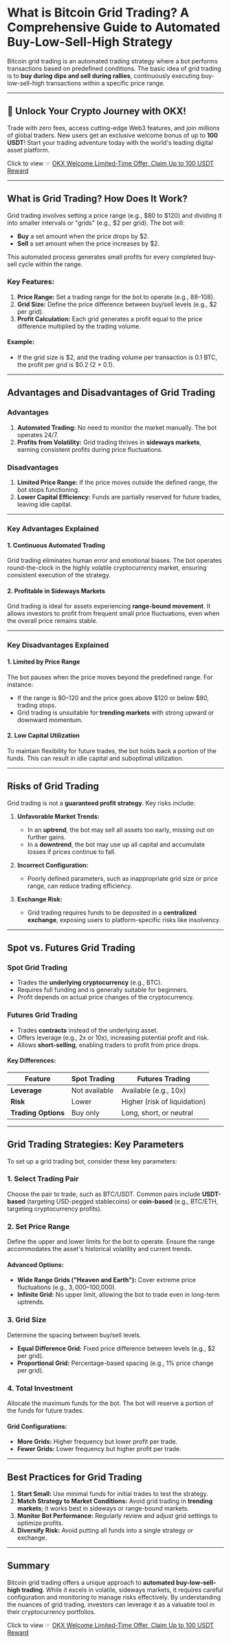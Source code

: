 # What is Bitcoin Grid Trading? A Comprehensive Guide to Automated Buy-Low-Sell-High Strategy

Bitcoin grid trading is an automated trading strategy where a bot performs transactions based on predefined conditions. The basic idea of grid trading is to **buy during dips and sell during rallies**, continuously executing buy-low-sell-high transactions within a specific price range.

---

## 🚀 Unlock Your Crypto Journey with OKX!
Trade with zero fees, access cutting-edge Web3 features, and join millions of global traders. New users get an exclusive welcome bonus of up to **100 USDT**! Start your trading adventure today with the world's leading digital asset platform.

Click to view ☞ [OKX Welcome Limited-Time Offer, Claim Up to 100 USDT Reward](https://bit.ly/OKXe)

---

## What is Grid Trading? How Does It Work?

Grid trading involves setting a price range (e.g., $80 to $120) and dividing it into smaller intervals or "grids" (e.g., $2 per grid). The bot will:
- **Buy** a set amount when the price drops by $2.
- **Sell** a set amount when the price increases by $2.

This automated process generates small profits for every completed buy-sell cycle within the range.

### Key Features:
1. **Price Range:** Set a trading range for the bot to operate (e.g., $88–$108).
2. **Grid Size:** Define the price difference between buy/sell levels (e.g., $2 per grid).
3. **Profit Calculation:** Each grid generates a profit equal to the price difference multiplied by the trading volume.

#### Example:
- If the grid size is $2, and the trading volume per transaction is 0.1 BTC, the profit per grid is $0.2 (2 × 0.1).

---

## Advantages and Disadvantages of Grid Trading

### Advantages
1. **Automated Trading:** No need to monitor the market manually. The bot operates 24/7.
2. **Profits from Volatility:** Grid trading thrives in **sideways markets**, earning consistent profits during price fluctuations.

### Disadvantages
1. **Limited Price Range:** If the price moves outside the defined range, the bot stops functioning.
2. **Lower Capital Efficiency:** Funds are partially reserved for future trades, leaving idle capital.

---

### Key Advantages Explained

#### 1. Continuous Automated Trading
Grid trading eliminates human error and emotional biases. The bot operates round-the-clock in the highly volatile cryptocurrency market, ensuring consistent execution of the strategy.

#### 2. Profitable in Sideways Markets
Grid trading is ideal for assets experiencing **range-bound movement**. It allows investors to profit from frequent small price fluctuations, even when the overall price remains stable.

---

### Key Disadvantages Explained

#### 1. Limited by Price Range
The bot pauses when the price moves beyond the predefined range. For instance:
- If the range is $80–$120 and the price goes above $120 or below $80, trading stops.
- Grid trading is unsuitable for **trending markets** with strong upward or downward momentum.

#### 2. Low Capital Utilization
To maintain flexibility for future trades, the bot holds back a portion of the funds. This can result in idle capital and suboptimal utilization.

---

## Risks of Grid Trading

Grid trading is not a **guaranteed profit strategy**. Key risks include:
1. **Unfavorable Market Trends:** 
   - In an **uptrend**, the bot may sell all assets too early, missing out on further gains.
   - In a **downtrend**, the bot may use up all capital and accumulate losses if prices continue to fall.

2. **Incorrect Configuration:**
   - Poorly defined parameters, such as inappropriate grid size or price range, can reduce trading efficiency.
   
3. **Exchange Risk:**
   - Grid trading requires funds to be deposited in a **centralized exchange**, exposing users to platform-specific risks like insolvency.

---

## Spot vs. Futures Grid Trading

### Spot Grid Trading
- Trades the **underlying cryptocurrency** (e.g., BTC).
- Requires full funding and is generally suitable for beginners.
- Profit depends on actual price changes of the cryptocurrency.

### Futures Grid Trading
- Trades **contracts** instead of the underlying asset.
- Offers leverage (e.g., 2x or 10x), increasing potential profit and risk.
- Allows **short-selling**, enabling traders to profit from price drops.

#### Key Differences:
| Feature          | Spot Trading             | Futures Trading          |
|------------------|--------------------------|--------------------------|
| **Leverage**     | Not available            | Available (e.g., 10x)    |
| **Risk**         | Lower                    | Higher (risk of liquidation) |
| **Trading Options** | Buy only                | Long, short, or neutral  |

---

## Grid Trading Strategies: Key Parameters

To set up a grid trading bot, consider these key parameters:

### 1. **Select Trading Pair**
Choose the pair to trade, such as BTC/USDT. Common pairs include **USDT-based** (targeting USD-pegged stablecoins) or **coin-based** (e.g., BTC/ETH, targeting cryptocurrency profits).

### 2. **Set Price Range**
Define the upper and lower limits for the bot to operate. Ensure the range accommodates the asset's historical volatility and current trends.

#### Advanced Options:
- **Wide Range Grids ("Heaven and Earth"):** Cover extreme price fluctuations (e.g., $3,000–$100,000).
- **Infinite Grid:** No upper limit, allowing the bot to trade even in long-term uptrends.

### 3. **Grid Size**
Determine the spacing between buy/sell levels.
- **Equal Difference Grid:** Fixed price difference between levels (e.g., $2 per grid).
- **Proportional Grid:** Percentage-based spacing (e.g., 1% price change per grid).

### 4. **Total Investment**
Allocate the maximum funds for the bot. The bot will reserve a portion of the funds for future trades.

#### Grid Configurations:
- **More Grids:** Higher frequency but lower profit per trade.
- **Fewer Grids:** Lower frequency but higher profit per trade.

---

## Best Practices for Grid Trading

1. **Start Small:** Use minimal funds for initial trades to test the strategy.
2. **Match Strategy to Market Conditions:** Avoid grid trading in **trending markets**; it works best in sideways or range-bound markets.
3. **Monitor Bot Performance:** Regularly review and adjust grid settings to optimize profits.
4. **Diversify Risk:** Avoid putting all funds into a single strategy or exchange.

---

## Summary

Bitcoin grid trading offers a unique approach to **automated buy-low-sell-high trading**. While it excels in volatile, sideways markets, it requires careful configuration and monitoring to manage risks effectively. By understanding the nuances of grid trading, investors can leverage it as a valuable tool in their cryptocurrency portfolios.

Click to view ☞ [OKX Welcome Limited-Time Offer, Claim Up to 100 USDT Reward](https://bit.ly/OKXe)
